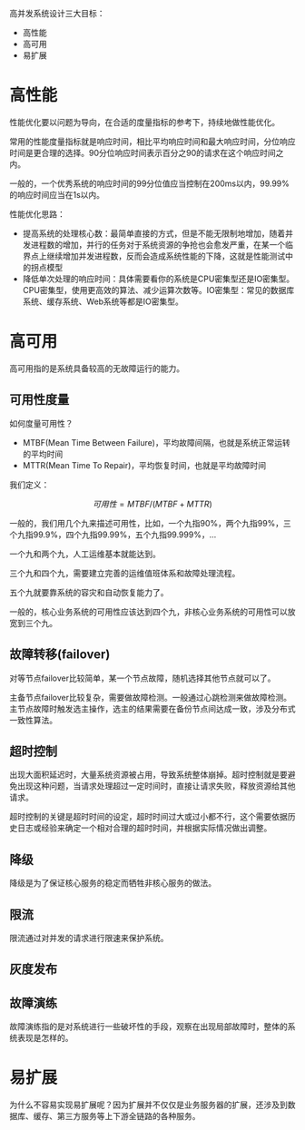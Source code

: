 高并发系统设计三大目标：
- 高性能
- 高可用
- 易扩展

# 高性能
性能优化要以问题为导向，在合适的度量指标的参考下，持续地做性能优化。

常用的性能度量指标就是响应时间，相比平均响应时间和最大响应时间，分位响应时间是更合理的选择。90分位响应时间表示百分之90的请求在这个响应时间之内。

一般的，一个优秀系统的响应时间的99分位值应当控制在200ms以内，99.99%的响应时间应当在1s以内。

性能优化思路：
- 提高系统的处理核心数：最简单直接的方式，但是不能无限制地增加，随着并发进程数的增加，并行的任务对于系统资源的争抢也会愈发严重，在某一个临界点上继续增加并发进程数，反而会造成系统性能的下降，这就是性能测试中的拐点模型
- 降低单次处理的响应时间：具体需要看你的系统是CPU密集型还是IO密集型。CPU密集型，使用更高效的算法、减少运算次数等。IO密集型：常见的数据库系统、缓存系统、Web系统等都是IO密集型。

# 高可用
高可用指的是系统具备较高的无故障运行的能力。

## 可用性度量
如何度量可用性？
- MTBF(Mean Time Between Failure)，平均故障间隔，也就是系统正常运转的平均时间
- MTTR(Mean Time To Repair)，平均恢复时间，也就是平均故障时间

我们定义：
```math
可用性 = MTBF / (MTBF + MTTR)
```
一般的，我们用几个九来描述可用性，比如，一个九指90%，两个九指99%，三个九指99.9%，四个九指99.99%，五个九指99.999%，...

一个九和两个九，人工运维基本就能达到。

三个九和四个九，需要建立完善的运维值班体系和故障处理流程。

五个九就要靠系统的容灾和自动恢复能力了。

一般的，核心业务系统的可用性应该达到四个九，非核心业务系统的可用性可以放宽到三个九。

## 故障转移(failover)
对等节点failover比较简单，某一个节点故障，随机选择其他节点就可以了。

主备节点failover比较复杂，需要做故障检测。一般通过心跳检测来做故障检测。主节点故障时触发选主操作，选主的结果需要在备份节点间达成一致，涉及分布式一致性算法。

##  超时控制
出现大面积延迟时，大量系统资源被占用，导致系统整体崩掉。超时控制就是要避免出现这种问题，当请求处理超过一定时间时，直接让请求失败，释放资源给其他请求。

超时控制的关键是超时时间的设定，超时时间过大或过小都不行，这个需要依据历史日志或经验来确定一个相对合理的超时时间，并根据实际情况做出调整。

## 降级
降级是为了保证核心服务的稳定而牺牲非核心服务的做法。

## 限流
限流通过对并发的请求进行限速来保护系统。

## 灰度发布

## 故障演练
故障演练指的是对系统进行一些破坏性的手段，观察在出现局部故障时，整体的系统表现是怎样的。

# 易扩展
为什么不容易实现易扩展呢？因为扩展并不仅仅是业务服务器的扩展，还涉及到数据库、缓存、第三方服务等上下游全链路的各种服务。